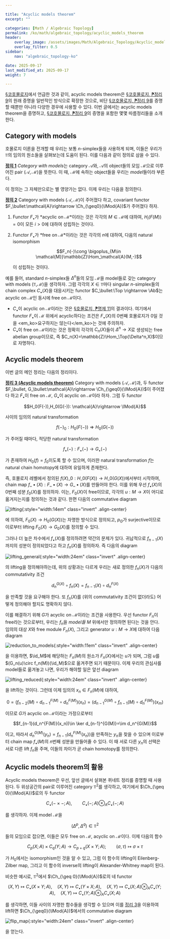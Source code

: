 ```yaml
---

title: "Acyclic models theorem"
excerpt: ""

categories: [Math / Algebraic Topology]
permalink: /ko/math/algebraic_topology/acyclic_models_theorem
header:
    overlay_image: /assets/images/Math/Algebraic_Topology/Acyclic_models_theorem.png
    overlay_filter: 0.5
sidebar: 
    nav: "algebraic_topology-ko"

date: 2025-09-17
last_modified_at: 2025-09-17
weight: 7

---
```


[§코호몰로지](/ko/math/algebraic_topology/cohomology)에서 언급한 것과 같이, acyclic models theorem은 [§코호몰로지, ⁋정리 9](/ko/math/algebraic_topology/cohomology#thm9)의 원래 증명을 일반적인 방식으로 확장한 것으로, 비단 [§코호몰로지, ⁋정리 9](/ko/math/algebraic_topology/cohomology#thm9)를 증명할 때뿐만 아니라 다양한 경우에 사용할 수 있다. 이번 글에서는 acyclic models theorem을 증명하고, [§코호몰로지, ⁋정리 9](/ko/math/algebraic_topology/cohomology#thm9)의 증명을 포함한 몇몇 따름정리들을 소개한다. 

## Category with models

호몰로지 이론을 전개할 때 우리는 보통 $n$-simplex들을 사용하게 되며, 이들은 우리가 $\Top$의 임의의 원소들을 살펴보는데 도움이 된다. 이를 다음과 같이 정의로 삼을 수 있다. 

<div class="definition" markdown="1">

<ins id="def1">**정의 1**</ins> *Category with models*는 category $\mathcal{A}$와, $\mathcal{A}$의 object들의 모임 $\mathcal{M}$으로 이루어진 pair $(\mathcal{A},\mathcal{M})$을 뜻한다. 이 때, $\mathcal{M}$에 속하는 object들을 우리는 *model*들이라 부른다.

</div>

이 정의는 그 자체만으로는 별 영양가는 없다. 이제 우리는 다음을 정의한다. 

<div class="definition" markdown="1">

<ins id="def2">**정의 2**</ins> Category with models $(\mathcal{A},\mathcal{M})$이 주어졌다 하고, covariant functor $F_\bullet:\mathcal{A}\rightarrow \Ch_{\geq0}(\lMod{A})$가 주어졌다 하자. 

1. Functor $F_\bullet$가 *acyclic on $\mathcal{M}$*이라는 것은 각각의 $M\in\mathcal{M}$에 대하여, $H_i(F(M))=0$이 모든 $i>0$에 대하여 성립하는 것이다. 
2. Functor $F_\bullet$가 *free on $\mathcal{M}$*이라는 것은 각각의 $n$에 대하여, 다음의 natural isomorphism
    
    $$F_n(-)\cong \bigoplus_{M\in \mathcal{M}}\mathbb{Z}\Hom_\mathcal{A}(M,-)$$

    이 성립하는 것이다.

</div>

예를 들어, standard $n$-simplex들 $\Delta^n$들의 모임 $\mathcal{M}$을 model들로 갖는 category with models $(\Top, \mathcal{M})$을 생각하자. 그럼 각각의 $X\in \Top$마다 singular $n$-simplex들의 chain complex $C_\bullet(X)$을 대응시키는 functor $C_\bullet:\Top \rightarrow \Ab$는 acyclic on $\mathcal{M}$인 동시에 free on $\mathcal{M}$이다.

- $C_\bullet$이 acyclic on $\mathcal{M}$이라는 것은 [§호몰로지, ⁋명제 11](/ko/math/algebraic_topology/homology#prop11)의 결과이다. 여기에서 functor $F_\bullet$이 $\mathcal{M}$ 위에서 acyclic하다는 조건은 $F_\bullet(X)$의 $0$번째 호몰로지가 $0$일 것을 <em_ko>요구하지는 않는다</em_ko>는 것에 주의하자. 
- $C_\bullet$이 free on $\mathcal{M}$이라는 것은 정확히 각각의 $C_n(X)$들이 $\Delta^n \rightarrow X$로 생성되는 free abelian group이므로, 즉 $C_n(X)=\mathbb{Z}\Hom_\Top(\Delta^n,X)$이므로 자명하다. 



## Acyclic models theorem

이번 글의 메인 정리는 다음의 정리이다. 

<div class="proposition" markdown="1">

<ins id="thm3">**정리 3 (Acyclic models theorem)**</ins> Category with models $(\mathcal{A},\mathcal{M})$과, 두 functor $F_\bullet, G_\bullet:\mathcal{A}\rightarrow \Ch_{\geq0}(\lMod{A})$이 주어졌다 하고 $F_\bullet$이 free on $\mathcal{M}$, $G_\bullet$이 acyclic on $\mathcal{M}$이라 하자. 그럼 두 functor 

$$H_0(F(-)),H_0(G(-)): \mathcal{A}\rightarrow \lMod{A}$$

사이의 임의의 natural transformation 

$$f(-)_0:H_0(F(-)) \Rightarrow H_0(G(-))$$

가 주어질 때마다, 적당한 natural transformation 

$$f_\bullet(-):F_\bullet(-) \rightarrow G_\bullet(-)$$

가 존재하여 $H_0(f)=f_0$이도록 할 수 있으며, 이러한 natural transformation $f$는 natural chain homotopy에 대하여 유일하게 존재한다. 

</div>

즉, 호몰로지 레벨에서 정의된 $f(X)\_0: H\_0(F(X))\rightarrow H\_0(G(X))$에서부터 시작하여, chain map $f\_\bullet(X):F\_\bullet(X)\rightarrow G\_\bullet(X)$를 만들어야 한다. 이를 위해 우선 $f_\bullet(X)$의 $0$번째 성분 $f_0(X)$를 정의하자. 이는, $F_0(X)$이 free이므로, 각각의 $u:M\rightarrow X$이 어디로 옮겨지는지를 정의하는 것과 같다. 한편 다음의 commutative diagram

![lifting](/assets/images/Math/Algebraic_Topology/Acyclic_models_theorem-1.png){:style="width:14em" class="invert" .align-center}

에 의하여, $F_0(X)\rightarrow H_0(G(X))$는 자명한 방식으로 정의되고, $p_G$가 surjective이므로 이로부터 lifting $F_0(X)\rightarrow G_0(X)$를 정의할 수 있다. 

그러나 더 높은 차수에서 $f_\bullet(X)$를 정의하려면 약간의 문제가 있다. 귀납적으로 $f_{n-1}(X)$까지의 성분이 정의되었다고 하고 $f_n(X)$를 정의하자. 즉 다음의 diagram 

![lifting_general](/assets/images/Math/Algebraic_Topology/Acyclic_models_theorem-2.png){:style="width:24em" class="invert" .align-center}

의 lifting을 정의해야하는데, 위의 상황과는 다르게 우리는 새로 정의한 $f_n(X)$가 다음의 commutativity 조건 

$$d_n^{G(X)}\circ f_n(X)=f_{n-1}(X)\circ d_n^{F(X)}$$

을 만족할 것을 요구해야 한다. 또 $f_n(X)$를 (위의 commutativity 조건이 없더라도) 어떻게 정의해야 할지도 명확하지 않다.

이를 해결하기 위해 $G$가 acyclic on $\mathcal{M}$이라는 조건을 사용한다. 우선 functor $F_n$이 free라는 것으로부터, 우리는 $f_n$을 *model들* $M$ 위에서만 정의하면 된다는 것을 안다. 임의의 대상 $X$와 free module $F_n(X)$, 그리고 generator $u:M \rightarrow X$에 대하여 다음 diagram

![reduction_to_models](/assets/images/Math/Algebraic_Topology/Acyclic_models_theorem-3.png){:style="width:11em" class="invert" .align-center}

을 이용하면, $\id_M$에 해당하는 $F_n(M)$의 원소가 $F_n(X)$에서는 $u$가 되며, 그럼 $u$를 $(G_n(u)\circ f_n(M))(\id_M)$으로 옮겨주면 되기 때문이다. 이제 우리의 관심사를 model들로 옮겨놓고 나면, 우리가 해야할 일은 앞선 diagram

![lifting_reduced](/assets/images/Math/Algebraic_Topology/Acyclic_models_theorem-4.png){:style="width:24em" class="invert" .align-center}

을 lift하는 것이다. 그런데 이제 임의의 $x_n\in F_n(M)$에 대하여, 

$$0=(f_{n-2}(M)\circ d_{n-1}^{F(M)}\circ d_n^{F(M)})(x_n)=(d_{n-1}^{G(M)}\circ f_{n-1}(M)\circ d_n^{F(M)})(x_m)$$

이므로 $G$가 acyclic on $\mathcal{M}$이라는 가정으로부터

$$f_{n-1}(d_n^{F(M)}(x_n))\in \ker d_{n-1}^{G(M)}=\im d_n^{G(M)}$$

이고, 따라서 $d_n^{G(M)}(y_n)=f_{n-1}(d_n^{F(M)}(x_n))$을 만족하는 $y_n$을 찾을 수 있으며 이로부터 chain map $f_\bullet(M)$의 $n$번째 성분을 만들어줄 수 있다. 이 때 서로 다른 $y_n$의 선택은 서로 다른 lift $f_n$을 주며, 이들의 차이가 곧 chain homotopy를 정의한다. 

## Acyclic models theorem의 활용

Acyclic models theorem은 우선, 앞선 글에서 살펴본 퀴네트 정리를 증명할 때 사용된다. 두 위상공간의 pair로 이루어진 category $\Top^2$를 생각하고, 여기에서 $\Ch_{\geq 0}(\lMod{A})$로의 두 functor

$$C_\bullet(-\times -;A),\qquad  C_\bullet(-;A)\otimes_A C_\bullet(-;A)$$

를 생각하자. 이제 model $\mathcal{M}$을

$$(\Delta^p, \Delta^q)\in\Top^2$$

들의 모임으로 잡으면, 이들은 모두 free on $\mathcal{M}$, acyclic on $\mathcal{M}$이다. 이제 다음의 함수

$$C_p(X;A)\times C_q(Y;A)\rightarrow C_{p+q}(X\times Y;A);\qquad (\sigma,\tau)\mapsto \sigma\times\tau$$

가 $H_0$에서는 isomorphism인 것을 알 수 있고, 그럼 이 함수의 lifting이 Eilenberg-Zilber map, 그리고 이 함수의 inverse의 lifting이 Alexander-Whitney map이 된다. 

비슷한 예시로, $\Top^2$에서 $\Ch_{\geq 0}(\lMod{A})$로의 네 functor

$$(X,Y)\mapsto C_\bullet(X\times Y;A),\quad (X,Y)\mapsto C_\bullet(Y\times X;A),\quad (X,Y)\mapsto C_\bullet(X;A)\otimes_AC_\bullet(Y;A),\quad (X,Y)\mapsto C_\bullet(Y;A)\otimes_AC_\bullet(X;A)$$

를 생각하면, 이들 사이의 자명한 함수들을 생각할 수 있으며 이를 [정리 3](#thm3)을 이용하여 lift하면 $\Ch_{\geq0}(\lMod{A})$에서의 commutative diagram

![flip_map](/assets/images/Math/Algebraic_Topology/Acyclic_models_theorem-5.png){:style="width:24em" class="invert" .align-center}

을 얻는다. 